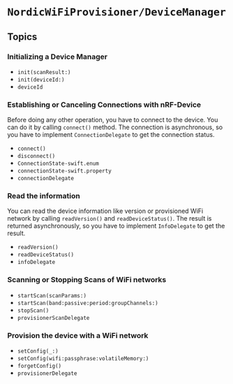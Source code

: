 # ``NordicWiFiProvisioner/DeviceManager``

## Topics

### Initializing a Device Manager

- ``init(scanResult:)``
- ``init(deviceId:)``
- ``deviceId``

### Establishing or Canceling Connections with nRF-Device

Before doing any other operation, you have to connect to the device. You can do it by calling ``connect()`` method. The connection is asynchronous, so you have to implement ``ConnectionDelegate`` to get the connection status.

- ``connect()``
- ``disconnect()``
- ``ConnectionState-swift.enum``
- ``connectionState-swift.property``
- ``connectionDelegate``

### Read the information

You can read the device information like version or provisioned WiFi network by calling ``readVersion()`` and ``readDeviceStatus()``. The result is returned asynchronously, so you have to implement ``InfoDelegate`` to get the result.

- ``readVersion()``
- ``readDeviceStatus()``
- ``infoDelegate``

### Scanning or Stopping Scans of WiFi networks

- ``startScan(scanParams:)``
- ``startScan(band:passive:period:groupChannels:)``
- ``stopScan()``
- ``provisionerScanDelegate``

### Provision the device with a WiFi network

- ``setConfig(_:)``
- ``setConfig(wifi:passphrase:volatileMemory:)``
- ``forgetConfig()``
- ``provisionerDelegate``
